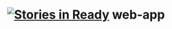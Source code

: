 [![Stories in Ready](https://badge.waffle.io/kyiv-team-hacktbilisi/web-app.png?label=ready&title=Ready)](https://waffle.io/kyiv-team-hacktbilisi/web-app)
web-app
=======
